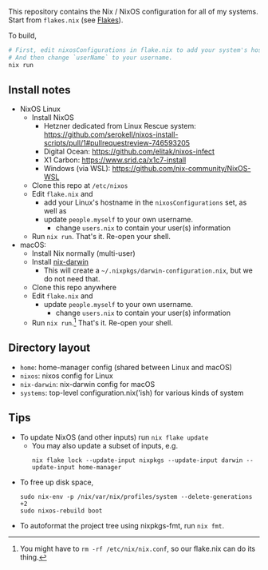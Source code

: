 This repository contains the Nix / NixOS configuration for all of my systems. Start from `flakes.nix` (see [Flakes](https://nixos.wiki/wiki/Flakes)).

To build,

```sh
# First, edit nixosConfigurations in flake.nix to add your system's hostname.
# And then change `userName` to your username.
nix run
```

## Install notes

- NixOS Linux
  - Install NixOS
    - Hetzner dedicated from Linux Rescue system: https://github.com/serokell/nixos-install-scripts/pull/1#pullrequestreview-746593205
    - Digital Ocean: https://github.com/elitak/nixos-infect
    - X1 Carbon: https://www.srid.ca/x1c7-install
    - Windows (via WSL): https://github.com/nix-community/NixOS-WSL
  - Clone this repo at `/etc/nixos`
  - Edit `flake.nix` and 
    - add your Linux's hostname in the `nixosConfigurations` set, as well as
    - update `people.myself` to your own username.
      - change `users.nix` to contain your user(s) information
  - Run `nix run`. That's it. Re-open your shell.
- macOS: 
    - Install Nix normally (multi-user)
    - Install [nix-darwin](https://github.com/LnL7/nix-darwin) 
        - This will create a `~/.nixpkgs/darwin-configuration.nix`, but we do not need that. 
    - Clone this repo anywhere
    - Edit `flake.nix` and
      - update `people.myself` to your own username.
        - change `users.nix` to contain your user(s) information
    - Run `nix run`.[^cleanup] That's it. Re-open your shell.

[^cleanup]: You might have to `rm -rf /etc/nix/nix.conf`, so our flake.nix can do its thing.

## Directory layout 

- `home`: home-manager config (shared between Linux and macOS)
- `nixos`: nixos config for Linux
- `nix-darwin`: nix-darwin config for macOS
- `systems`: top-level configuration.nix('ish) for various kinds of system

## Tips

- To update NixOS (and other inputs) run `nix flake update`
  - You may also update a subset of inputs, e.g.
      ```sh-session
      nix flake lock --update-input nixpkgs --update-input darwin --update-input home-manager
      ```
- To free up disk space,
    ```sh-session
    sudo nix-env -p /nix/var/nix/profiles/system --delete-generations +2
    sudo nixos-rebuild boot
    ```
- To autoformat the project tree using nixpkgs-fmt, run `nix fmt`.
